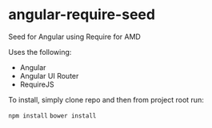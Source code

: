 angular-require-seed
====================

Seed for Angular using Require for AMD

Uses the following:

* Angular
* Angular UI Router
* RequireJS

To install, simply clone repo and then from project root run:

`npm install`
`bower install`